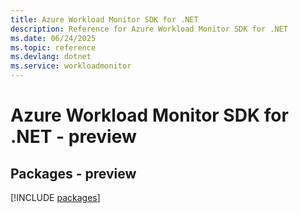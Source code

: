 ```yaml
---
title: Azure Workload Monitor SDK for .NET
description: Reference for Azure Workload Monitor SDK for .NET
ms.date: 06/24/2025
ms.topic: reference
ms.devlang: dotnet
ms.service: workloadmonitor
---
```

# Azure Workload Monitor SDK for .NET - preview
## Packages - preview
[!INCLUDE [packages](workload-monitor-index.md)]